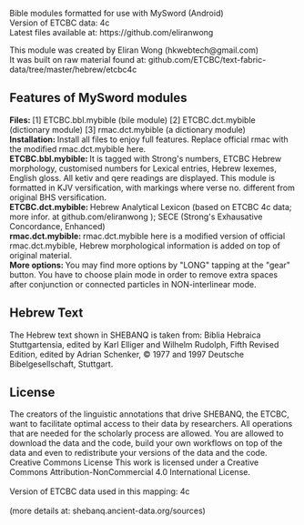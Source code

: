 <p>Bible modules formatted for use with MySword (Android) <br />
Version of ETCBC data: 4c<br />
Latest files available at: https://github.com/eliranwong
</p>

<p>This module was created by Eliran Wong (hkwebtech@gmail.com)<br />
It was built on raw material found at: github.com/ETCBC/text-fabric-data/tree/master/hebrew/etcbc4c
</p>

<h2>Features of MySword modules</h2>
<p>
<b>Files: </b>[1] ETCBC.bbl.mybible (bile module) [2] ETCBC.dct.mybible (dictionary module) [3] rmac.dct.mybible (a dictionary module)<br />
<b>Installation: </b>Install all files to enjoy full features.  Replace official rmac with the modified rmac.dct.mybible here.<br />
<b>ETCBC.bbl.mybible: </b>It is tagged with Strong's numbers, ETCBC Hebrew morphology, customised numbers for Lexical entries, Hebrew lexemes, English gloss.  All ketiv and qere readings are displayed.  This module is formatted in KJV versification, with markings where verse no. different from original BHS versification.<br />
<b>ETCBC.dct.mybible: </b>Hebrew Analytical Lexicon (based on ETCBC 4c data; more infor. at github.com/eliranwong ); SECE (Strong's Exhausative Concordance, Enhanced)<br />
<b>rmac.dct.mybible: </b>rmac.dct.mybible here is a modified version of official rmac.dct.mybible, Hebrew morphological information is added on top of original material.<br />
<b>More options: </b>You may find more options by "LONG" tapping at the "gear" button.  You have to choose plain mode in order to remove extra spaces after conjunction or connected particles in NON-interlinear mode.
</p>
<h2>Hebrew Text</h2>
<p>
The Hebrew text shown in SHEBANQ is taken from: Biblia Hebraica Stuttgartensia, edited by Karl Elliger and Wilhelm Rudolph, Fifth Revised Edition, edited by Adrian Schenker, © 1977 and 1997 Deutsche Bibelgesellschaft, Stuttgart.<br />
</p>
<h2>License</h2>
<p>The creators of the linguistic annotations that drive SHEBANQ, the ETCBC, want to facilitate optimal access to their data by researchers. All operations that are needed for the scholarly process are allowed. You are allowed to download the data and the code, build your own workflows on top of the data and even to redistribute your versions of the data and the code.
<br />
Creative Commons License
This work is licensed under a Creative Commons Attribution-NonCommercial 4.0 International License.<br />
<br />
Version of ETCBC data used in this mapping: 4c<br /><br />
(more details at: shebanq.ancient-data.org/sources)
</p>
